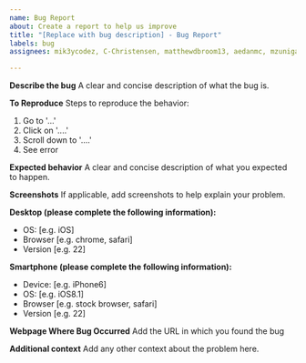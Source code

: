 ```yaml
---
name: Bug Report
about: Create a report to help us improve
title: "[Replace with bug description] - Bug Report"
labels: bug
assignees: mik3ycodez, C-Christensen, matthewdbroom13, aedanmc, mzuniga-1833381

---
```


**Describe the bug**
A clear and concise description of what the bug is.

**To Reproduce**
Steps to reproduce the behavior:
1. Go to '...'
2. Click on '....'
3. Scroll down to '....'
4. See error

**Expected behavior**
A clear and concise description of what you expected to happen.

**Screenshots**
If applicable, add screenshots to help explain your problem.

**Desktop (please complete the following information):**
 - OS: [e.g. iOS]
 - Browser [e.g. chrome, safari]
 - Version [e.g. 22]

**Smartphone (please complete the following information):**
 - Device: [e.g. iPhone6]
 - OS: [e.g. iOS8.1]
 - Browser [e.g. stock browser, safari]
 - Version [e.g. 22]

**Webpage Where Bug Occurred**
Add the URL in which you found the bug

**Additional context**
Add any other context about the problem here.
